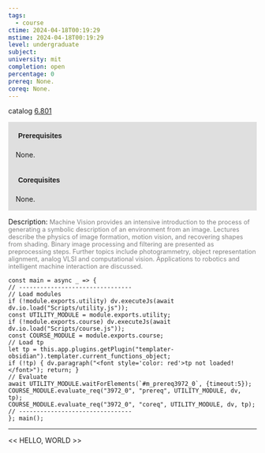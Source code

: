 ```yaml
---
tags:
  - course
ctime: 2024-04-18T00:19:29
mstime: 2024-04-18T00:19:29
level: undergraduate
subject: 
university: mit
completion: open
percentage: 0
prereq: None.
coreq: None.
---
```


catalog [6.801](https://ocw.mit.edu/courses/6-801-machine-vision-fall-2004/)

<span style="display: block; padding: 15px; background-color: rgb(100, 100, 100, 0.2);"><font id="m_prereq3972_0" style="display: block; font-family: Arial, sans-serif; font-weight: bold; padding: 5px">Prerequisites</font><br><span id="prereq3972_0">None.</span></span>
<span style="display: block; padding: 15px; background-color: rgb(100, 100, 100, 0.2);"><font id="m_coreq3972_0" style="display: block; font-family: Arial, sans-serif; font-weight: bold; padding: 5px">Corequisites</font><br><span id="coreq3972_0">None.</span></span>

<font style="">Description:</font>
<font style="color: grey; font-size: 0.8rem;">Machine Vision provides an intensive introduction to the process of generating a symbolic description of an environment from an image. Lectures describe the physics of image formation, motion vision, and recovering shapes from shading. Binary image processing and filtering are presented as preprocessing steps. Further topics include photogrammetry, object representation alignment, analog VLSI and computational vision. Applications to robotics and intelligent machine interaction are discussed.</font>

```dataviewjs
const main = async _ => {
// --------------------------------
// Load modules
if (!module.exports.utility) dv.executeJs(await dv.io.load("Scripts/utility.js"));
const UTILITY_MODULE = module.exports.utility;
if (!module.exports.course) dv.executeJs(await dv.io.load("Scripts/course.js"));
const COURSE_MODULE = module.exports.course;
// Load tp
let tp = this.app.plugins.getPlugin("templater-obsidian").templater.current_functions_object;
if (!tp) { dv.paragraph("<font style='color: red'>tp not loaded!</font>"); return; }
// Evaluate
await UTILITY_MODULE.waitForElements(`#m_prereq3972_0`, {timeout:5});
COURSE_MODULE.evaluate_req("3972_0", "prereq", UTILITY_MODULE, dv, tp);
COURSE_MODULE.evaluate_req("3972_0", "coreq", UTILITY_MODULE, dv, tp);
// --------------------------------
}; main();
```

---

<< HELLO, WORLD >>
